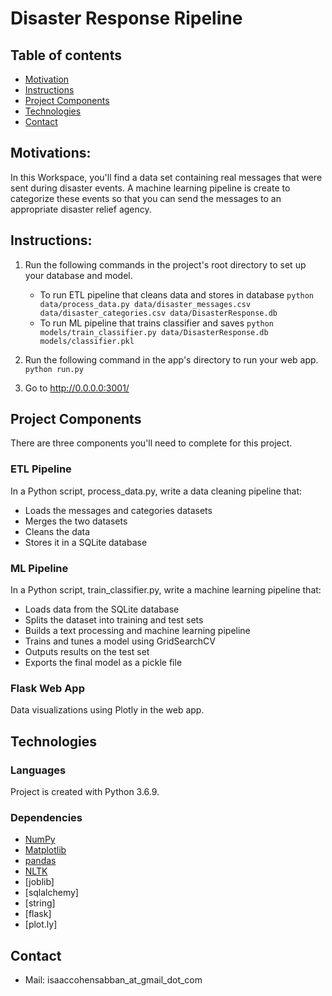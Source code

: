 # Disaster Response Ripeline

## Table of contents
* [Motivation](#Motivation)
* [Instructions](#Instructions)
* [Project Components](#Project_Components)
* [Technologies](#technologies)
* [Contact](#Contact)

## Motivations:
In this Workspace, you'll find a data set containing real messages that were sent during disaster events. A machine learning pipeline is create to categorize these events so that you can send the messages to an appropriate disaster relief agency.

## Instructions:
1. Run the following commands in the project's root directory to set up your database and model.

    - To run ETL pipeline that cleans data and stores in database
        `python data/process_data.py data/disaster_messages.csv data/disaster_categories.csv data/DisasterResponse.db`
    - To run ML pipeline that trains classifier and saves
        `python models/train_classifier.py data/DisasterResponse.db models/classifier.pkl`

2. Run the following command in the app's directory to run your web app.
    `python run.py`

3. Go to http://0.0.0.0:3001/

## Project Components
There are three components you'll need to complete for this project.

### ETL Pipeline
In a Python script, process_data.py, write a data cleaning pipeline that:

* Loads the messages and categories datasets
* Merges the two datasets
* Cleans the data
* Stores it in a SQLite database

### ML Pipeline
In a Python script, train_classifier.py, write a machine learning pipeline that:

* Loads data from the SQLite database
* Splits the dataset into training and test sets
* Builds a text processing and machine learning pipeline
* Trains and tunes a model using GridSearchCV
* Outputs results on the test set
* Exports the final model as a pickle file

### Flask Web App
Data visualizations using Plotly in the web app. 

## Technologies
### Languages
Project is created with Python 3.6.9.

### Dependencies


* [NumPy](https://numpy.org)
* [Matplotlib](https://matplotlib.org)
* [pandas](https://pandas.pydata.org)
* [NLTK](https://www.nltk.org/)
* [joblib]
* [sqlalchemy]
* [string]
* [flask]
* [plot.ly]





## Contact

* Mail: isaaccohensabban_at_gmail_dot_com

